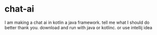 # chat-ai
I am making a chat ai in kotlin a java framework. tell me what I should do better thank you. download and run with java or kotlinc. or use intellij idea
